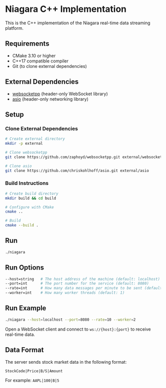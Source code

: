 # Niagara C++ Implementation

This is the C++ implementation of the Niagara real-time data streaming platform.

## Requirements

- CMake 3.10 or higher
- C++17 compatible compiler
- Git (to clone external dependencies)

## External Dependencies

- [websocketpp](https://github.com/zaphoyd/websocketpp) (header-only WebSocket library)
- [asio](https://github.com/chriskohlhoff/asio) (header-only networking library)

## Setup

### Clone External Dependencies

```bash
# Create external directory
mkdir -p external

# Clone websocketpp
git clone https://github.com/zaphoyd/websocketpp.git external/websocketpp

# Clone asio
git clone https://github.com/chriskohlhoff/asio.git external/asio
```

### Build Instructions

```bash
# Create build directory
mkdir build && cd build

# Configure with CMake
cmake ..

# Build
cmake --build .
```

## Run

```bash
./niagara
```

## Run Options

```bash
--host=string   # The host address of the machine (default: localhost)
--port=int      # The port number for the service (default: 8080)
--rate=int      # How many data messages per minute to be sent (default: 60)
--worker=int    # How many worker threads (default: 1)
```

## Run Example

```bash
./niagara --host=localhost --port=8080 --rate=10 --worker=2
```

Open a WebSocket client and connect to `ws://{host}:{port}` to receive real-time data.

## Data Format

The server sends stock market data in the following format:

```
StockCode|Price|B/S|Amount
```

For example: `AAPL|100|B|5`
